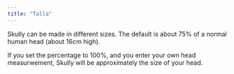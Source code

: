 ```yaml
---
title: "Talla"
---
```


Skully can be made in different sizes. The default is about 75% of a normal human head (about 16cm high).

If you set the percentage to 100%, and you enter your own head measurwement, Skully will be approximately the size of your head.